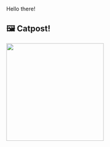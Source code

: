 Hello there!



## 🖼️ Catpost!

<sub>
    <img src="https://cdn2.thecatapi.com/images/cdn.jpg" height="256">
</sub>

